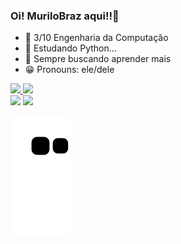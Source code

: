 ### Oi! MuriloBraz aqui!!👋 

- 📌 3/10 Engenharia da Computação
- 🌱 Estudando Python...
- 👀 Sempre buscando aprender mais
- 😁 Pronouns: ele/dele

<div align="left">
  <a href="https://github.com/MURILOBRAZ">
  <img height="180em" src="https://github-readme-stats.vercel.app/api?username=MURILOBRAZ&show_icons=false&theme=dark&include_all_commits=true&count_private=true"/>
  <img height="180em" src="https://github-readme-stats.vercel.app/api/top-langs/?username=MURILOBRAZ&layout=compact&langs_count=7&theme=dark"/>
  
  <div> 
  <a href="https://instagram.com/murilo_br4z" target="_blank"><img src="https://img.shields.io/badge/-Instagram-%23E4405F?style=for-the-badge&logo=instagram&logoColor=white" target="_blank"></a>
  <a href = "mailto:murilobraz44@gmail.com"><img src="https://img.shields.io/badge/-Gmail-%23333?style=for-the-badge&logo=gmail&logoColor=white" target="_blank"></a>
  
  ![Snake animation](https://github.com/MURILOBRAZ/MURILOBRAZ/blob/output/github-contribution-grid-snake.svg)
 
</div>
